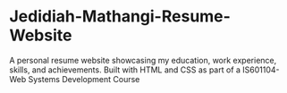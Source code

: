 # Jedidiah-Mathangi-Resume-Website
A personal resume website showcasing my education, work experience, skills, and achievements. Built with HTML and CSS as part of a IS601104-Web Systems Development Course
